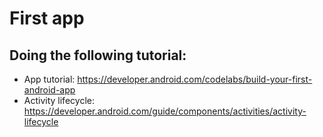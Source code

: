 # First app

## Doing the following tutorial:
- App tutorial: https://developer.android.com/codelabs/build-your-first-android-app
- Activity lifecycle: https://developer.android.com/guide/components/activities/activity-lifecycle
